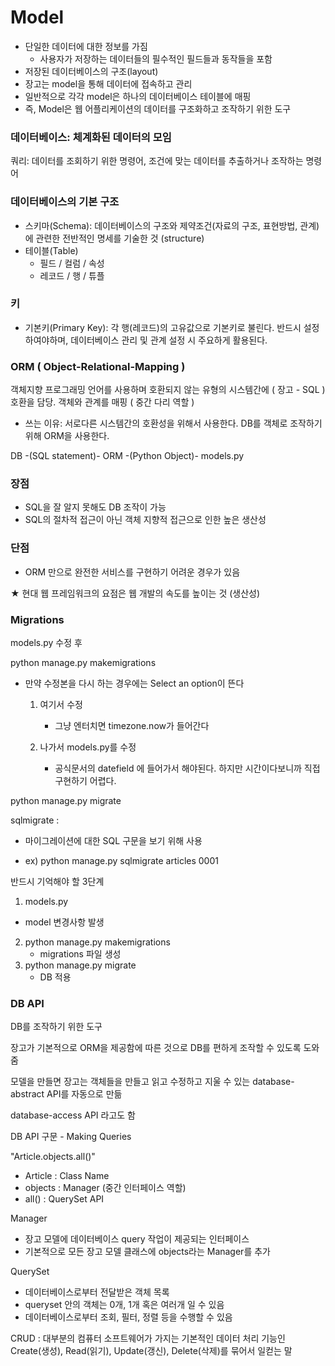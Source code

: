 # Model

- 단일한 데이터에 대한 정보를 가짐
  - 사용자가 저장하는 데이터들의 필수적인 필드들과 동작들을 포함
- 저장된 데이터베이스의 구조(layout)
- 장고는 model을 통해 데이터에 접속하고 관리
- 일반적으로 각각 model은 하나의 데이터베이스 테이블에 매핑
- 즉, Model은 웹 어플리케이션의 데이터를 구조화하고 조작하기 위한 도구



### 데이터베이스: 체계화된 데이터의 모임

쿼리: 데이터를 조회하기 위한 명령어, 조건에 맞는 데이터를 추출하거나 조작하는 명령어



### 데이터베이스의 기본 구조

- 스키마(Schema): 데이터베이스의 구조와 제약조건(자료의 구조, 표현방법, 관계)에 관련한 전반적인 명세를 기술한 것 (structure)
- 테이블(Table)
  - 필드 / 컬럼 / 속성
  - 레코드 / 행 / 튜플





### 키

- 기본키(Primary Key): 각 행(레코드)의 고유값으로 기본키로 불린다. 반드시 설정하여야하며, 데이터베이스 관리 및 관계 설정 시 주요하게 활용된다.





### ORM ( Object-Relational-Mapping )

객체지향 프로그래밍 언어를 사용하며 호환되지 않는 유형의 시스템간에 ( 장고 - SQL ) 호환을 담당. 객체와 관계를 매핑 ( 중간 다리 역할 )

- 쓰는 이유: 서로다른 시스템간의 호환성을 위해서 사용한다. DB를 객체로 조작하기 위해 ORM을 사용한다.

DB -(SQL statement)- ORM -(Python Object)- models.py

### 장점

- SQL을 잘 알지 못해도 DB 조작이 가능
- SQL의 절차적 접근이 아닌 객체 지향적 접근으로 인한 높은 생산성

### 단점

- ORM 만으로 완전한 서비스를 구현하기 어려운 경우가 있음



★ 현대 웹 프레임워크의 요점은 웹 개발의 속도를 높이는 것 (생산성)





### Migrations

models.py 수정 후

python manage.py makemigrations

- 만약 수정본을 다시 하는 경우에는 Select an option이 뜬다

  1. 여기서 수정
     - 그냥 엔터치면 timezone.now가 들어간다

  2. 나가서 models.py를 수정
     - 공식문서의 datefield 에 들어가서 해야된다. 하지만 시간이다보니까 직접 구현하기 어렵다.



python manage.py migrate





sqlmigrate : 

- 마이그레이션에 대한 SQL 구문을 보기 위해 사용

- ex) python manage.py sqlmigrate articles 0001





반드시 기억해야 할 3단계

1.  models.py
   - model 변경사항 발생
2. python manage.py makemigrations
   - migrations 파일 생성
3. python manage.py migrate
   - DB 적용





### DB API

DB를 조작하기 위한 도구

장고가 기본적으로 ORM을 제공함에 따른 것으로 DB를 편하게 조작할 수 있도록 도와줌

모델을 만들면 장고는 객체들을 만들고 읽고 수정하고 지울 수 있는 database-abstract API를 자동으로 만듦

database-access API 라고도 함



DB API 구문 - Making Queries

"Article.objects.all()"

- Article : Class Name
- objects : Manager (중간 인터페이스 역할)
- all() : QuerySet API



Manager

- 장고 모델에 데이터베이스 query 작업이 제공되는 인터페이스
- 기본적으로 모든 장고 모델 클래스에 objects라는 Manager를 추가



QuerySet

- 데이터베이스로부터 전달받은 객체 목록
- queryset 안의 객체는 0개, 1개 혹은 여러개 일 수 있음
- 데이터베이스로부터 조회, 필터, 정렬 등을 수행할 수 있음





CRUD : 대부분의 컴퓨터 소프트웨어가 가지는 기본적인 데이터 처리 기능인 Create(생성), Read(읽기), Update(갱신), Delete(삭제)를 묶어서 일컫는 말


